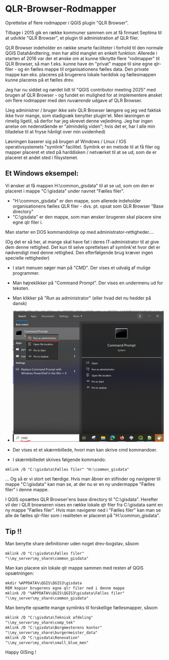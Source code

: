 # QLR-Browser-Rodmapper

Oprettelse af flere rodmapper i QGIS plugin "QLR Browser".

Tilbage i 2015 gik en række kommuner sammen om at få firmaet Septima til at udvikle "QLR Browser", et plugin til administration af QLR filer. 

QLR Browser indeholder en række smarte faciliteter i forhold til den normale QGIS Datahåndtering, men har altid manglet en enkelt funktion:
Allerede i starten af 2016 var der et ønske om at kunne tilknytte flere "rodmapper" til QLR Browser, så man f.eks. kunne have én "privat" 
mappe til sine egne qlr-filer - og én fælles mappe til organisationens fælles data. Den private mappe kan eks. placeres på brugerens lokale harddisk og fællesmappen 
kunne placeres på et fælles drev.
 
Jeg har nu siddet og nørdet lidt til "QGIS contributor meeting 2025" med brugen af QLR Browser - og fundet en mulighed for at implementere ønsket om flere rodmapper med den *nuværende* udgave af QLR Browser.

(Jeg administrer / bruger ikke selv QLR Browser længere og jeg ved faktisk ikke hvor mange, som stadigvæk benytter plugin'et. Men løsningen er rimelig ligetil, 
så derfor har jeg skrevet denne vejledning. Jeg har ingen anelse om nedenstående er "almindelig viden"; hvis det er, har I alle min tilladelse til at
fnyse hånligt over min uvidenhed) 

Løsningen baserer sig på brugen af Windows / Linux / IOS operativsystemets "symlink" facilitet. Symlink er en metode til at få filer og mapper placeret et sted på harddisken / netværket til at se ud, som de er placeret et andet sted i filsystemet.

## Et Windows eksempel: 

Vi ønsker at få mappen H:\common_gisdata" til at se ud, som om den er placeret i mappe "C:\gisdata" under navnet "Fælles filer". 
 - "H:\common_gisdata" er den mappe, som allerede indeholder organisationens fælles QLR filer - dvs. pt. opsat som QLR Browser "Base directory" 
 - "C:\gisdata" er den mappe, som man ønsker brugeren skal placere sine egne qlr filer i.
   
Man starter en DOS kommandolinje op med administrator-rettigheder.... 

(Og det er så her, at mange skal have fat i deres IT-administrator til at give dem denne rettighed. 
Det kun til selve oprettelsen af symlink'et hvor det er nødvendigt med denne rettighed. Den efterfølgende brug kræver ingen specielle rettigheder) 

- I start menuen søger man på "CMD". Der vises et udvalg af mulige programmer.
- Man højreklikker på "Command Prompt". Der vises en undermenu ud for teksten.
- Man klikker på "Run as administrator" (eller hvad det nu hedder på dansk)

- ![alt text](https://github.com/AestasGIS/QLR-Browser-Rodmapper/blob/main/cmd.png "CMD startup")
- Der vises et et skærmbillede, hvori man kan skrive cmd kommandoer.
- I skærmbilledet skrives følgende kommando:
```
mklink /D "C:\gisdata\Fælles filer" "H:\common_gisdata" 
```

... Og så er vi stort set færdige. Hvis man åbner en stifinder og navigerer til mappe "C:\gisdata\" kan man se, at der nu er en ny undermappe "Fælles filer" i denne mappe.

I QGIS opsættes QLR Browser'ens base directory til "C:\gisdata". Herefter vil der i QLR browseren vises en række lokale qlr filer fra C:\gisdata samt en ny mappe "Fælles filer". Hvis man navigerer ned i "Fælles filer" kan man se alle de fælles qlr-filer som i realiteten er placeret på "H:\common_gisdata". 

## Tip !!

Man benytte share definitioner uden noget drev-bogstav, såsom  

```
mklink /D "C:\gisdata\Fælles filer" "\\my_server\my_share\common_gisdata" 
```

Man kan placere sin lokale qlr mappe sammen med resten af QGIS opsætningen: 

```
mkdir %APPDATA%\QGIS\QGIS3\gisdata
REM kopier brugerens egne qlr filer ned i denne mappe
mklink /D "%APPDATA%\QGIS\QGIS3\gisdata\Fælles filer" "\\my_server\my_share\common_gisdata" 
```

Man benytte opsætte mange symlinks til forskellige fællesmapper, såsom  

```
mklink /D "C:\gisdata\Teknisk afdeling" "\\my_server\my_share\comp_tek" 
mklink /D "C:\gisdata\Borgmesterens kontor" "\\my_server\my_share\burgermeister_data" 
mklink /D "C:\gisdata\Renovation" "\\my_server\my_share\small_blue_men" 
```




Happy GISing !

